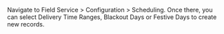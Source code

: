 Navigate to Field Service \> Configuration \> Scheduling. Once there,
you can select Delivery Time Ranges, Blackout Days or Festive Days to
create new records.
